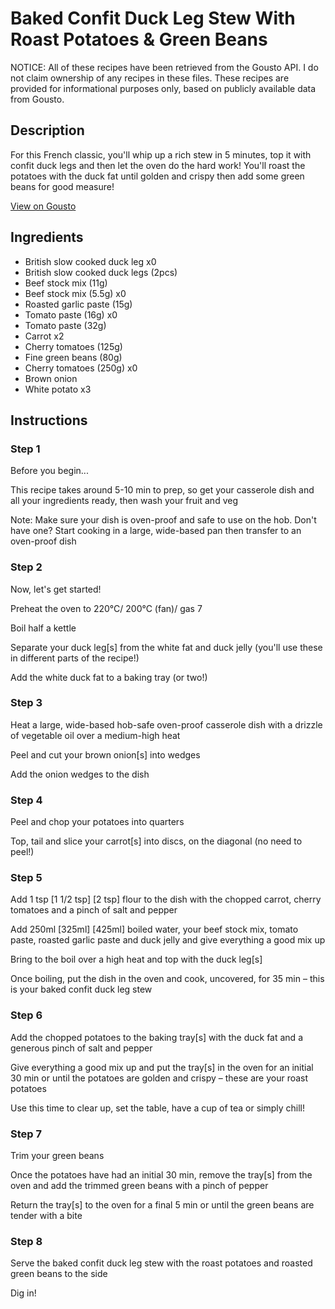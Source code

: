 # Baked Confit Duck Leg Stew With Roast Potatoes & Green Beans

NOTICE: All of these recipes have been retrieved from the Gousto API. I do not claim ownership of any recipes in these files. These recipes are provided for informational purposes only, based on publicly available data from Gousto.

## Description

For this French classic, you'll whip up a rich stew in 5 minutes, top it with confit duck legs and then let the oven do the hard work! You'll roast the potatoes with the duck fat until golden and crispy then add some green beans for good measure!

[View on Gousto](https://www.gousto.co.uk/recipes/cookbook/baked-confit-duck-leg-stew-with-roast-potatoes-green-beans)

## Ingredients

- British slow cooked duck leg x0
- British slow cooked duck legs (2pcs)
- Beef stock mix (11g)
- Beef stock mix (5.5g) x0
- Roasted garlic paste (15g)
- Tomato paste (16g) x0
- Tomato paste (32g)
- Carrot x2
- Cherry tomatoes (125g)
- Fine green beans (80g)
- Cherry tomatoes (250g) x0
- Brown onion
- White potato x3

## Instructions


### Step 1

Before you begin...

This recipe takes around 5-10 min to prep, so get your casserole dish and all your ingredients ready, then wash your fruit and veg

Note: Make sure your dish is oven-proof and safe to use on the hob. Don't have one? Start cooking in a large, wide-based pan then transfer to an oven-proof dish


### Step 2

Now, let's get started!

Preheat the oven to 220°C/ 200°C (fan)/ gas 7

Boil half a kettle

Separate your duck leg[s] from the white fat and duck jelly (you'll use these in different parts of the recipe!)

Add the white duck fat to a baking tray (or two!)


### Step 3

Heat a large, wide-based hob-safe oven-proof casserole dish with a drizzle of vegetable oil over a medium-high heat

Peel and cut your brown onion[s] into wedges

Add the onion wedges to the dish


### Step 4

Peel and chop your potatoes into quarters

Top, tail and slice your carrot[s] into discs, on the diagonal (no need to peel!)


### Step 5

Add 1 tsp<span class="text-purple"> [1 1/2 tsp]</span> <span class="text-danger">[2 tsp]</span> flour to the dish with the chopped carrot, cherry tomatoes and a pinch of salt and pepper

Add 250ml <span class="text-purple">[325ml]</span> <span class="text-danger">[425ml]</span> boiled water, your beef stock mix, tomato paste, roasted garlic paste and duck jelly and give everything a good mix up

Bring to the boil over a high heat and top with the duck leg[s]

Once boiling, put the dish in the oven and cook, uncovered, for 35 min – this is your baked confit duck leg stew


### Step 6

Add the chopped potatoes to the baking tray[s] with the duck fat and a generous pinch of salt and pepper

Give everything a good mix up and put the tray[s] in the oven for an initial 30 min or until the potatoes are golden and crispy – these are your roast potatoes

Use this time to clear up, set the table, have a cup of tea or simply chill!


### Step 7

Trim your green beans

Once the potatoes have had an initial 30 min, remove the tray[s] from the oven and add the trimmed green beans with a pinch of pepper

Return the tray[s] to the oven for a final 5 min or until the green beans are tender with a bite

### Step 8

Serve the baked confit duck leg stew with the roast potatoes and roasted green beans to the side

Dig in!

